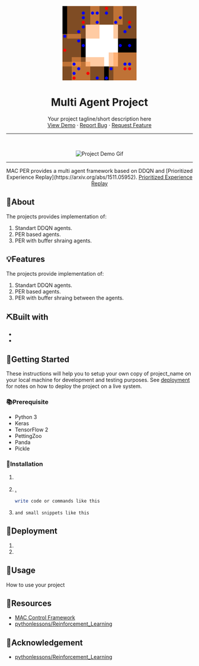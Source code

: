 <div align="center">

<!-- Add your project logo if you have any -->
<img width=200px height=200px src="images/sisl_pursuit.gif" alt="Project logo">

</div>

<h1 align="center">Multi Agent Project</h1>

 <p align="center">
 	<!-- Add your tagline or very short intro of your project -->
	Your project tagline/short description here
    <br />
	<!-- Add your project live demo link here -->
    <a href="https://github.com/github_username/github_repo_link">View Demo</a>
    ·
	<!-- Add you issue link here -->
    <a href="https://github.com/github_username/github_repo_link/issues">Report Bug</a>
    ·
	<!-- Add you issue/discussion link here too -->
    <a href="https://github.com/github_username/github_repo_link/issues">Request Feature</a>
  </p>

<div align="center">

<!-- Use Shields website (link in acknowledgement section) to generate these for your repo or just replace the links here with yours -->
</div>

<hr />
<br />

<div align="center">

<!-- Add your project demo gif here -->

![Project Demo Gif](your_gif_link)

</div>

<hr />

<p align="center">
MAC PER provides a multi agent framework based on DDQN and [Prioritized Experience Replay](https://arxiv.org/abs/1511.05952). 
	<a href="[https://github.com/github_username/github_repo_link/issues](https://arxiv.org/abs/1511.05952)">Prioritized Experience Replay</a>
	
</p>

## 🧐About

The projects provides implementation of:
1. Standart DDQN agents.
2. PER based agents.
3. PER with buffer shraing agents.

## 💡Features

The projects provide implementation of:
1. Standart DDQN agents.
2. PER based agents.
3. PER with buffer shraing between the agents.

## ⛏️Built with

-   []()
-   []()

## 🏁Getting Started

These instructions will help you to setup your own copy of project_name on your local machine for development and testing purposes. See [deployment](#Deployment) for notes on how to deploy the project on a live system.

### 📚Prerequisite

-   Python 3
-   Keras
-   TensorFlow 2
-   PettingZoo
-   Panda
-   Pickle

### 🧰Installation

1. []()
1. [.]()

    ```bash
    write code or commands like this
    ```

1. `and small snippets like this`

## 🚀Deployment

1. []()
1. []()


## 🎈Usage

How to use your project



## 🧬Resources

<!-- Add links to all the resources you followed or referred to -->

-   [MAC Control Framework](https://github.com/sarah-keren/MAC)
-   [pythonlessons/Reinforcement_Learning](https://github.com/pythonlessons/Reinforcement_Learning/tree/master/05_CartPole-reinforcement-learning_PER_D3QN)

## 🎉Acknowledgement

-   [pythonlessons/Reinforcement_Learning](https://github.com/pythonlessons/Reinforcement_Learning/tree/master/05_CartPole-reinforcement-learning_PER_D3QN)
